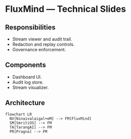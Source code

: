 # FluxMind — Technical Slides
## Responsibilities
- Stream viewer and audit trail.
- Redaction and replay controls.
- Governance enforcement.
## Components
- Dashboard UI.
- Audit log store.
- Stream visualizer.
## Architecture
```mermaid
flowchart LR
  NV[Ninaivalaigal+eM] --> FM[FluxMind]
  SM[SmritiOS] --> FM
  TA[TarangAI] --> FM
  PR[Pragna] --> FM
```
